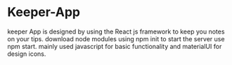 # Keeper-App
keeper App is designed by using the React js framework to keep you notes on your tips.
download node modules using npm init 
to start the server use npm start.
mainly used javascript for basic functionality and materialUI for design icons.
